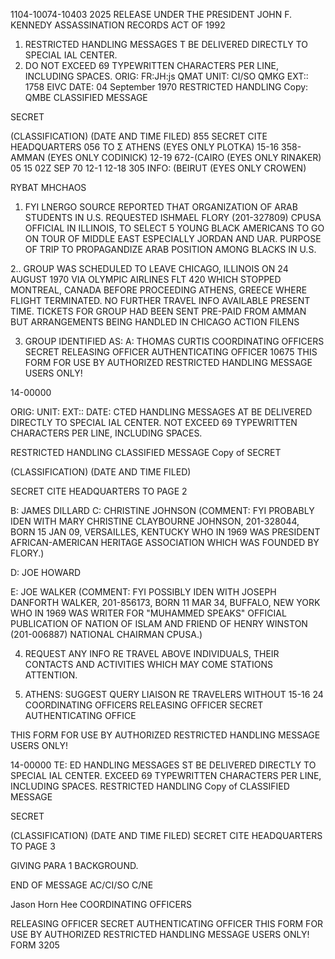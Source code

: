 1104-10074-10403
2025 RELEASE UNDER THE PRESIDENT JOHN F. KENNEDY ASSASSINATION RECORDS ACT OF 1992

1. RESTRICTED HANDLING MESSAGES T BE DELIVERED DIRECTLY TO SPECIAL IAL CENTER.
2. DO NOT EXCEED 69 TYPEWRITTEN CHARACTERS PER LINE, INCLUDING SPACES.
ORIG: FR:JH:js QMAT
UNIT: CI/SO QMKG
EXT:: 1758 EIVC
DATE: 04 September 1970 RESTRICTED HANDLING Copy: QMBE
CLASSIFIED MESSAGE

SECRET

(CLASSIFICATION) (DATE AND TIME FILED)
855 SECRET CITE HEADQUARTERS 056
TO Σ ATHENS (EYES ONLY PLOTKA)
15-16
358-AMMAN (EYES ONLY CODINICK)
12-19
672-(CAIRO (EYES ONLY RINAKER)
05 15 02Z SEP 70
12-1
12-18
305 INFO: (BEIRUT (EYES ONLY CROWEN)

RYBAT MHCHAOS

1. FYI LNERGO SOURCE REPORTED THAT ORGANIZATION OF
ARAB STUDENTS IN U.S. REQUESTED ISHMAEL FLORY (201-327809)
CPUSA OFFICIAL IN ILLINOIS, TO SELECT 5 YOUNG BLACK AMERICANS
TO GO ON TOUR OF MIDDLE EAST ESPECIALLY JORDAN AND UAR. PURPOSE
OF TRIP TO PROPAGANDIZE ARAB POSITION AMONG BLACKS IN U.S.

2.. GROUP WAS SCHEDULED TO LEAVE CHICAGO, ILLINOIS ON
24 AUGUST 1970 VIA OLYMPIC AIRLINES FLT 420 WHICH STOPPED
MONTREAL, CANADA BEFORE PROCEEDING ATHENS, GREECE WHERE
FLIGHT TERMINATED. NO FURTHER TRAVEL INFO AVAILABLE PRESENT
TIME. TICKETS FOR GROUP HAD BEEN SENT PRE-PAID FROM AMMAN
BUT ARRANGEMENTS BEING HANDLED IN CHICAGO ACTION FILENS

3. GROUP IDENTIFIED AS:
A: THOMAS CURTIS
COORDINATING OFFICERS
SECRET
RELEASING OFFICER AUTHENTICATING OFFICER
10675
THIS FORM FOR USE BY AUTHORIZED RESTRICTED HANDLING MESSAGE USERS ONLY!

14-00000

ORIG:
UNIT:
EXT::
DATE:
CTED HANDLING MESSAGES AT BE DELIVERED DIRECTLY TO SPECIAL  IAL CENTER.
NOT EXCEED 69 TYPEWRITTEN CHARACTERS PER LINE, INCLUDING SPACES.

RESTRICTED HANDLING
CLASSIFIED MESSAGE
Copy of
SECRET

(CLASSIFICATION) (DATE AND TIME FILED)

SECRET CITE HEADQUARTERS
TO PAGE 2

B: JAMES DILLARD
C: CHRISTINE JOHNSON (COMMENT: FYI PROBABLY IDEN
WITH MARY CHRISTINE CLAYBOURNE JOHNSON, 201-328044,
BORN 15 JAN 09, VERSAILLES, KENTUCKY WHO IN 1969
WAS PRESIDENT AFRICAN-AMERICAN HERITAGE ASSOCIATION
WHICH WAS FOUNDED BY FLORY.)

D: JOE HOWARD

E: JOE WALKER (COMMENT: FYI POSSIBLY IDEN WITH
JOSEPH DANFORTH WALKER, 201-856173, BORN 11 MAR 34,
BUFFALO, NEW YORK WHO IN 1969 WAS WRITER FOR
"MUHAMMED SPEAKS" OFFICIAL PUBLICATION OF NATION
OF ISLAM AND FRIEND OF HENRY WINSTON (201-006887)
NATIONAL CHAIRMAN CPUSA.)

4. REQUEST ANY INFO RE TRAVEL ABOVE INDIVIDUALS, THEIR
CONTACTS AND ACTIVITIES WHICH MAY COME STATIONS ATTENTION.

5. ATHENS: SUGGEST QUERY LIAISON RE TRAVELERS WITHOUT
15-16 24
COORDINATING OFFICERS
RELEASING OFFICER SECRET AUTHENTICATING OFFICE

THIS FORM FOR USE BY AUTHORIZED RESTRICTED HANDLING MESSAGE USERS ONLY!

14-00000
TE: ED HANDLING MESSAGES ST BE DELIVERED DIRECTLY TO SPECIAL IAL CENTER.
EXCEED 69 TYPEWRITTEN CHARACTERS PER LINE, INCLUDING SPACES.
RESTRICTED HANDLING Copy of
CLASSIFIED MESSAGE

SECRET

(CLASSIFICATION) (DATE AND TIME FILED)
SECRET CITE HEADQUARTERS
TO PAGE 3

GIVING PARA 1 BACKGROUND.

END OF MESSAGE
AC/CI/SO C/NE

Jason Horn Hee
COORDINATING OFFICERS

RELEASING OFFICER SECRET AUTHENTICATING OFFICER
THIS FORM FOR USE BY AUTHORIZED RESTRICTED HANDLING MESSAGE USERS ONLY!
FORM 3205
